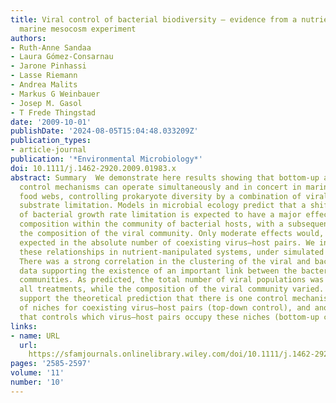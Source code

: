 ```yaml
---
title: Viral control of bacterial biodiversity – evidence from a nutrient-enriched
  marine mesocosm experiment
authors:
- Ruth-Anne Sandaa
- Laura Gómez-Consarnau
- Jarone Pinhassi
- Lasse Riemann
- Andrea Malits
- Markus G Weinbauer
- Josep M. Gasol
- T Frede Thingstad
date: '2009-10-01'
publishDate: '2024-08-05T15:04:48.033209Z'
publication_types:
- article-journal
publication: '*Environmental Microbiology*'
doi: 10.1111/j.1462-2920.2009.01983.x
abstract: Summary  We demonstrate here results showing that bottom-up and top-down
  control mechanisms can operate simultaneously and in concert in marine microbial
  food webs, controlling prokaryote diversity by a combination of viral lysis and
  substrate limitation. Models in microbial ecology predict that a shift in the type
  of bacterial growth rate limitation is expected to have a major effect on species
  composition within the community of bacterial hosts, with a subsequent shift in
  the composition of the viral community. Only moderate effects would, however, be
  expected in the absolute number of coexisting virus–host pairs. We investigated
  these relationships in nutrient-manipulated systems, under simulated in situ conditions.
  There was a strong correlation in the clustering of the viral and bacterial community
  data supporting the existence of an important link between the bacterial and viral
  communities. As predicted, the total number of viral populations was the same in
  all treatments, while the composition of the viral community varied. Our results
  support the theoretical prediction that there is one control mechanism for the number
  of niches for coexisting virus–host pairs (top-down control), and another mechanism
  that controls which virus–host pairs occupy these niches (bottom-up control).
links:
- name: URL
  url: 
    https://sfamjournals.onlinelibrary.wiley.com/doi/10.1111/j.1462-2920.2009.01983.x
pages: '2585-2597'
volume: '11'
number: '10'
---
```

